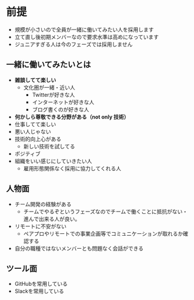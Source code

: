 # 前提
* 規模が小さいので全員が一緒に働いてみたい人を採用します
* 立て直し後初期メンバーなので要求水準は高めになっています
* ジュニアすぎる人は今のフェーズでは採用しません

## 一緒に働いてみたいとは
* **雑談してて楽しい**
    * 文化圏が一緒・近い人
        * Twitterが好きな人
        * インターネットが好きな人
        * ブログ書くのが好きな人
* **何かしら尊敬できる分野がある（not only 技術）**
* 仕事してて楽しい
* 悪い人じゃない
* 技術的向上心がある
    * 新しい技術を試してる
* ポジティブ
* 組織をいい感じにしていきたい人
    * 雇用形態関係なく採用に協力してくれる人

## 人物面

* チーム開発の経験がある
    * チームでやるぞというフェーズなのでチームで働くことに抵抗がない・進んで出来る人が良い。
* リモートに不安がない
    * ペアプロやリモートでの事業企画等でコミュニケーションが取れるか確認する
* 自分の職種ではないメンバーとも問題なく会話ができる

## ツール面
* GitHubを常用している
* Slackを常用している
